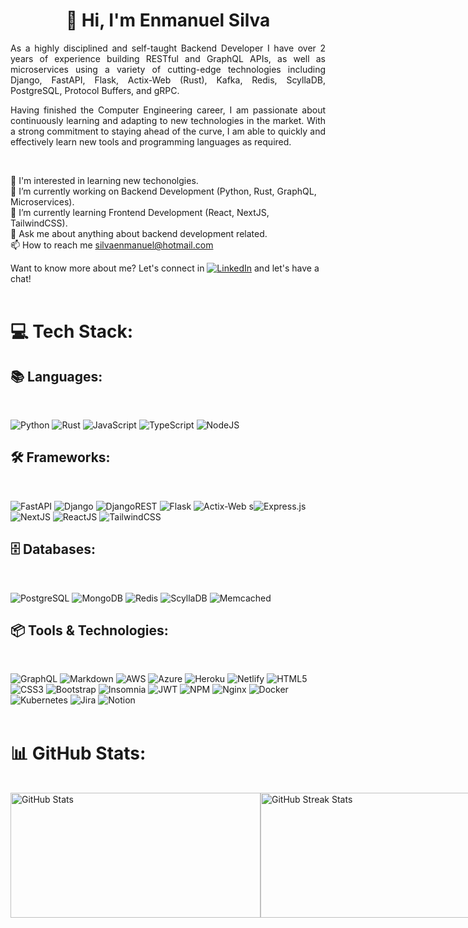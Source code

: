 <h1 align="center">👋 Hi, I'm Enmanuel Silva</h1>

<p style="text-align: justify;">
As a highly disciplined and self-taught Backend Developer I have over 2 years of experience building RESTful and GraphQL APIs, as well as microservices using a variety of cutting-edge technologies including Django, FastAPI, Flask, Actix-Web (Rust), Kafka, Redis, ScyllaDB, PostgreSQL, Protocol Buffers, and gRPC.
</p>
<p style="text-align: justify;">
Having finished the Computer Engineering career, I am passionate about continuously learning and adapting to new technologies in the market. With a strong commitment to staying ahead of the curve, I am able to quickly and effectively learn new tools and programming languages as required. 
</p>
<br>

👀 I'm interested in learning new techonolgies.<br>
🔭 I’m currently working on Backend Development (Python, Rust, GraphQL, Microservices).<br>
🌱 I’m currently learning Frontend Development (React, NextJS, TailwindCSS).<br>
💬 Ask me about anything about backend development related.<br>
📫 How to reach me silvaenmanuel@hotmail.com<br>

Want to know more about me? Let's connect in [![LinkedIn](https://img.shields.io/badge/LinkedIn-%230077B5.svg?logo=linkedin&logoColor=white)](https://linkedin.com/in/enmanuel-silva-laguna-75a251121) and let's have a chat!
<br>
<br>

# 💻 Tech Stack:

## 📚 Languages:

<br>

![Python](https://img.shields.io/badge/python-3670A0?style=for-the-badge&logo=python&logoColor=ffdd54) ![Rust](https://img.shields.io/badge/rust-%23000000.svg?style=for-the-badge&logo=rust&logoColor=white) ![JavaScript](https://img.shields.io/badge/javascript-%23323330.svg?style=for-the-badge&logo=javascript&logoColor=%23F7DF1E) ![TypeScript](https://img.shields.io/badge/typescript-%23007ACC.svg?style=for-the-badge&logo=typescript&logoColor=white) ![NodeJS](https://img.shields.io/badge/node.js-6DA55F?style=for-the-badge&logo=node.js&logoColor=white)
<br>

## 🛠️ Frameworks:

<br>

![FastAPI](https://img.shields.io/badge/FastAPI-005571?style=for-the-badge&logo=fastapi) ![Django](https://img.shields.io/badge/django-%23092E20.svg?style=for-the-badge&logo=django&logoColor=white) ![DjangoREST](https://img.shields.io/badge/DJANGO-REST-ff1709?style=for-the-badge&logo=django&logoColor=white&color=ff1709&labelColor=gray) ![Flask](https://img.shields.io/badge/flask-%23000.svg?style=for-the-badge&logo=flask&logoColor=white) ![Actix-Web](https://img.shields.io/badge/actix--web-%23000000.svg?style=for-the-badge&logo=rust&logoColor=white) s![Express.js](https://img.shields.io/badge/express.js-%23404d59.svg?style=for-the-badge&logo=express&logoColor=%2361DAFB) ![NextJS](https://img.shields.io/badge/next.js-000000?style=for-the-badge&logo=next.js&logoColor=white) ![ReactJS](https://img.shields.io/badge/react-%2320232a.svg?style=for-the-badge&logo=react&logoColor=%2361DAFB) ![TailwindCSS](https://img.shields.io/badge/tailwindcss-%2338B2AC.svg?style=for-the-badge&logo=tailwind-css&logoColor=white)

## 🗄️ Databases:

<br>

![PostgreSQL](https://img.shields.io/badge/postgresql-%23316192.svg?style=for-the-badge&logo=postgresql&logoColor=white) ![MongoDB](https://img.shields.io/badge/mongodb-%234ea94b.svg?style=for-the-badge&logo=mongodb&logoColor=white) ![Redis](https://img.shields.io/badge/redis-%23DD0031.svg?style=for-the-badge&logo=redis&logoColor=white) ![ScyllaDB](https://img.shields.io/badge/scylladb-%23E10098.svg?style=for-the-badge&logo=scylladb&logoColor=white) ![Memcached](https://img.shields.io/badge/memcached-%23FFA500.svg?style=for-the-badge&logo=memcached&logoColor=white)

## 📦 Tools & Technologies:

<br>

![GraphQL](https://img.shields.io/badge/-GraphQL-E10098?style=for-the-badge&logo=graphql&logoColor=white) ![Markdown](https://img.shields.io/badge/markdown-%23000000.svg?style=for-the-badge&logo=markdown&logoColor=white) ![AWS](https://img.shields.io/badge/AWS-%23FF9900.svg?style=for-the-badge&logo=amazon-aws&logoColor=white) ![Azure](https://img.shields.io/badge/azure-%230072C6.svg?style=for-the-badge&logo=azure-devops&logoColor=white) ![Heroku](https://img.shields.io/badge/heroku-%23430098.svg?style=for-the-badge&logo=heroku&logoColor=white) ![Netlify](https://img.shields.io/badge/netlify-%23000000.svg?style=for-the-badge&logo=netlify&logoColor=#00C7B7) ![HTML5](https://img.shields.io/badge/html5-%23E34F26.svg?style=for-the-badge&logo=html5&logoColor=white) ![CSS3](https://img.shields.io/badge/css3-%231572B6.svg?style=for-the-badge&logo=css3&logoColor=white) ![Bootstrap](https://img.shields.io/badge/bootstrap-%23563D7C.svg?style=for-the-badge&logo=bootstrap&logoColor=white) ![Insomnia](https://img.shields.io/badge/Insomnia-black?style=for-the-badge&logo=insomnia&logoColor=5849BE) ![JWT](https://img.shields.io/badge/JWT-black?style=for-the-badge&logo=JSON%20web%20tokens) ![NPM](https://img.shields.io/badge/NPM-%23000000.svg?style=for-the-badge&logo=npm&logoColor=white) ![Nginx](https://img.shields.io/badge/nginx-%23009639.svg?style=for-the-badge&logo=nginx&logoColor=white) ![Docker](https://img.shields.io/badge/docker-%230db7ed.svg?style=for-the-badge&logo=docker&logoColor=white) ![Kubernetes](https://img.shields.io/badge/kubernetes-%23326ce5.svg?style=for-the-badge&logo=kubernetes&logoColor=white) ![Jira](https://img.shields.io/badge/jira-%230A0FFF.svg?style=for-the-badge&logo=jira&logoColor=white) ![Notion](https://img.shields.io/badge/Notion-%23000000.svg?style=for-the-badge&logo=notion&logoColor=white)
<br>
<br>

# 📊 GitHub Stats:

<br>

<!-- Grap the following images and make it flex -->
<div style="display: flex; justify-content: space-around;">
  <img src="https://github-readme-stats.vercel.app/api?username=arkemix30&theme=radical&hide_border=false&include_all_commits=true&count_private=true" alt="GitHub Stats" width="400" height="200" />
  <img src="https://github-readme-streak-stats.herokuapp.com/?user=arkemix30&theme=radical&hide_border=false" alt="GitHub Streak Stats" width="400" height="200" />
</div>
<br>

<!-- Proudly created with GPRM ( https://gprm.itsvg.in ) -->
